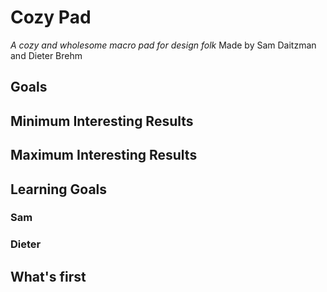 # Cozy Pad
*A cozy and wholesome macro pad for design folk*
Made by Sam Daitzman and Dieter Brehm

## Goals

## Minimum Interesting Results

## Maximum Interesting Results

## Learning Goals

### Sam

### Dieter

## What's first

